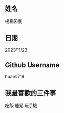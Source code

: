 姓名
----
楊楊囷寰

日期
----
2023/11/23

Github Username
---------------
huan0719

我最喜歡的三件事
---------------
吃飯 睡覺 玩手機
